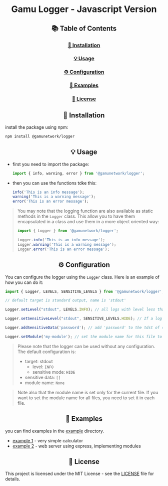 # <div align="center">Gamu Logger - Javascript Version</div>


## <div align="center">📚 Table of Contents</div>
<div align="center">
    <h3><a href="#-installation">🔨 Installation</a></h3>
    <h3><a href="#-usage">💡 Usage</a></h3>
    <h3><a href="#️-configuration">⚙️ Configuration</a></h3>
    <h3><a href="#-examples">📁 Examples</a></h3>
    <h3><a href="#-license">📜 License</a></h3>
</div>


## <div align="center">🔨 Installation</div>

install the package using npm:
```bash
npm install @gamunetwork/logger
```



## <div align="center">💡 Usage</div>
- first you need to import the package:
    ```javascript
    import { info, warning, error } from '@gamunetwork/logger';
    ```
- then you can use the functions tdke this:
    ```javascript
    info('This is an info message');
    warning('This is a warning message');
    error('This is an error message');
    ```

> You may note that the logging function are also available as static methods in the `Logger` class. This allow you to have them encapsulated in a class and use them in a more object oriented way:
> ```javascript
> import { Logger } from '@gamunetwork/logger';
> 
> Logger.info('This is an info message');
> Logger.warning('This is a warning message');
> Logger.error('This is an error message');
> ```



## <div align="center">⚙️ Configuration</div>
You can configure the logger using the `Logger` class. Here is an example of how you can do it:
```javascript
import { Logger, LEVELS, SENSITIVE_LEVELS } from '@gamunetwork/logger';

// default target is standard output, name is 'stdout'

Logger.setLevel("stdout", LEVELS.INFO); // all logs with level less than INFO will be ignored

Logger.setSensitiveLevel("stdout", SENSITIVE_LEVELS.HIDE); // If a log message contains sensitive data, it will be hidden

Logger.addSensitiveData('password'); // add 'password' to the tdst of sensitive data (if a log message contains 'password', it will be hidden)

Logger.setModule('my-module'); // set the module name for this file to 'my-module' (this will be displayed in the log message) (by default, no module name is set)
```

> Please note that the logger can be used without any configuration. The default configuration is:
> - target: stdout
>   - level: `INFO`
>   - sensitive mode: `HIDE`
> - sensitive data: `[]`
> - module name: `None`

> Note also that the module name is set only for the current file. If you want to set the module name for all files, you need to set it in each file.



## <div align="center">📁 Examples</div>

you can find examples in the [example](./example) directory.
- [example 1](./example/example1) - very simple calculator
- [example 2](./example/example2) - web server using express, implementing modules



## <div align="center">📜 License</div>

This project is licensed under the MIT License - see the [LICENSE](./LICENSE) file for details.
